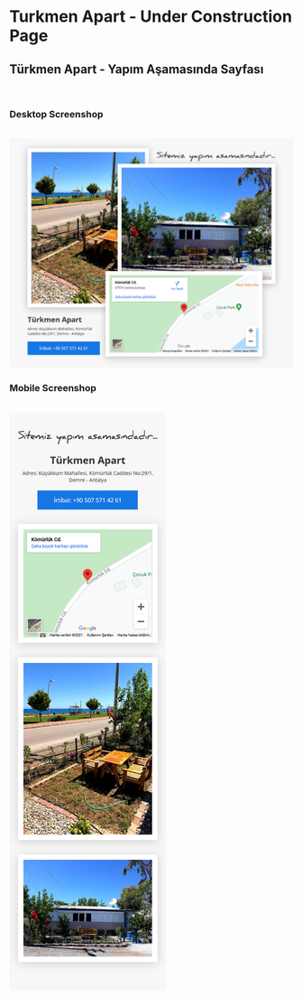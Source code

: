 # Turkmen Apart - Under Construction Page
## Türkmen Apart - Yapım Aşamasında Sayfası

<br>

### Desktop Screenshop
<br><img alt="Turkmen Apart Under Construction Page" src="images/screenshot_1.png">

### Mobile Screenshop
<br><img alt="Turkmen Apart Under Construction Page" src="images/screenshot_2.png">